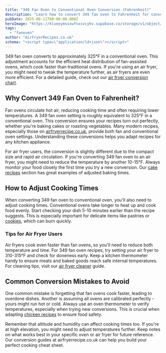```yaml
---
title: "349 Fan Oven to Conventional Oven Conversion (Fahrenheit)"
description: "Learn how to convert 349 fan oven to Fahrenheit for conventional ovens with our simple guide. Perfect for air fryer users too!"
pubDate: 2025-08-11T00:00:00.000Z
heroImage: "https://klueoymssxwfnxsvcyhv.supabase.co/storage/v1/object/public/md/349-fan-oven-to-conventional-oven-conversion-fahrenheit-914e6fa0.png"
tags:
  - "fanoven"
author: "AirFryerRecipes.co.uk"
schema: "<script type=\"application/ld+json\"></script>"
---
```


<p>349 fan oven converts to approximately 325°F in a conventional oven. This adjustment accounts for the efficient heat distribution of fan-assisted ovens, which cook faster than traditional ovens. If you're using an air fryer, you might need to tweak the temperature further, as air fryers are even more efficient. For a detailed guide, check out our <a href=https://www.airfryerrecipe.co.uk/air-fryer-conversion-chart>air fryer conversion chart</a>.</p>

<h2>Why Convert 349 Fan Oven to Fahrenheit?</h2>
<p>Fan ovens circulate hot air, reducing cooking time and often requiring lower temperatures. A 349 fan oven setting is roughly equivalent to 325°F in a conventional oven. This conversion ensures your recipes turn out perfectly, whether you're baking cakes or roasting vegetables. Many modern recipes, especially those on <a href=https://www.airfryerrecipe.co.uk/recipes>airfryerrecipe.co.uk</a>, provide both fan and conventional oven settings. Understanding these conversions helps you adapt recipes for any kitchen appliance.</p>

<p>For air fryer users, the conversion is slightly different due to the compact size and rapid air circulation. If you're converting 349 fan oven to an air fryer, you might need to reduce the temperature by another 10-15°F. Always monitor your food closely the first time you try a new conversion. Our <a href=https://www.airfryerrecipe.co.uk/recipe-category/cakes>cake recipes</a> section has great examples of adjusted baking times.</p>

<h2>How to Adjust Cooking Times</h2>
<p>When converting 349 fan oven to conventional oven, you'll also need to adjust cooking times. Conventional ovens take longer to heat up and cook food evenly. Start checking your dish 5-10 minutes earlier than the recipe suggests. This is especially important for delicate items like pastries or <a href=https://www.airfryerrecipe.co.uk/recipe-category/cookies>cookies</a>, which can burn quickly.</p>

<h3>Tips for Air Fryer Users</h3>
<p>Air fryers cook even faster than fan ovens, so you'll need to reduce both temperature and time. For 349 fan oven recipes, try setting your air fryer to 310-315°F and check for doneness early. Keep a kitchen thermometer handy to ensure meats and baked goods reach safe internal temperatures. For cleaning tips, visit our <a href=https://www.airfryerrecipe.co.uk/air-fryer-cleaner>air fryer cleaner</a> guide.</p>

<h2>Common Conversion Mistakes to Avoid</h2>
<p>One common mistake is forgetting that fan ovens cook faster, leading to overdone dishes. Another is assuming all ovens are calibrated perfectly - yours might run hot or cold. Always use an oven thermometer to verify temperatures, especially when trying new conversions. This is crucial when adapting <a href=https://www.airfryerrecipe.co.uk/recipe-category/chicken>chicken recipes</a> to ensure food safety.</p>

<p>Remember that altitude and humidity can affect cooking times too. If you're at high elevation, you might need to adjust temperatures further. Keep notes on what works best in your specific oven or air fryer for future reference. Our conversion guides at airfryerrecipe.co.uk can help you build your perfect cooking cheat sheet.</p>
